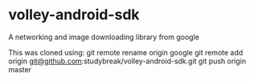 volley-android-sdk
==================

A networking and image downloading library from google

This was cloned using:
git remote rename origin google
git remote add origin git@github.com:studybreak/volley-android-sdk.git
git push origin master

